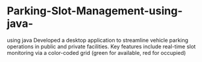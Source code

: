 # Parking-Slot-Management-using-java-
using java Developed a desktop application to streamline vehicle parking operations in public and private facilities. Key features include real-time slot monitoring via a color-coded grid (green for available, red for occupied)
